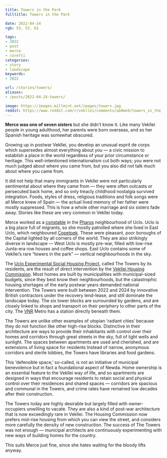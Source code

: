 ```yaml
---
title: Towers in the Park
fulltitle: Towers in the Park

date: 2022-04-24
rgb: 53, 53, 62

tags: 
- 2022
- post
- merce
- coretti
categories:
- story
- landscape
keywords:
- 2022

url: /stories/towers/
aliases:
- /posts/2022-04-24-towers/

image: https://images.millmint.net/images/towers.jpg
reddit: https://www.reddit.com/r/vekllei/comments/ub0mo9/towers_in_the_park/
---
```


**Merce was one of seven sisters** but she didn’t know it. Like many Vekllei people in young adulthood, her parents were born overseas, and so her Spanish heritage was somewhat obscured. 

Growing up in postwar Vekllei, you develop an unusual esprit de corps which supersedes almost everything about you — a civic mission to establish a place in the world regardless of your prior circumstance or heritage. This well-intentioned internationalism cut both ways; you were not much judged about where you came from, but you also did not talk much about where you came from. 

It did not help that many immigrants in Vekllei were not particularly sentimental about where they came from — they were often outcasts or persecuted back home, and so only treacly childhood nostalgia survived integration. Foods, styles of dress, religious traditions and folk songs were all Merce knew of Spain — the actual lived memory of her father were mostly suppressed. This is how a whole other marriage and six sisters fade away. Stories like these are very common in Vekllei today.

Merce worked as a [constable](/posts/2022-01-11-police/) in the [Pharos](/utopia/landscape/boroughs/pharos/) neighbourhood of Uclo. Uclo is a big place full of migrants, so she mostly patrolled where she lived in East Uclo, which neighboured [Copetpek](/utopia/landscape/boroughs/pharos/#copetpek). These were pleasant, poor boroughs of the Capital lighted by all corners of the world. They are also strikingly diverse in landscape — West Uclo is mostly pre-war, filled with low-rise Junta-era row houses and coffee shops. East Uclo contains some of Vekllei’s rare “towers in the park” — vertical neighbourhoods in the sky. 

The [Uclo Experimental Social Housing Project](/utopia/landscape/boroughs/pharos/#uclo-experimental-social-housing-project), called The Towers by its residents, are the result of direct intervention by the [Vekllei Housing Commission](/utopia/society/government/#vekllei-housing-commission). Most homes are built by municipalities with municipal-sized budgets, since they best know their neighbourhoods, but the catastrophic housing shortages of the early postwar years demanded national intervention. The Towers were built between 2022 and 2024 by innovative British contractors under the recovery lend-lease, and still dominate the landscape today. The six tower blocks are surrounded by gardens, and are closely linked to shops and transport on their periphery to other parts of the city. The [VNR](/utopia/society/industry/rail/) Metro has a station directly beneath them.

The Towers are unlike other examples of utopian ‘radiant cities’ because they do not function like other high-rise blocks. Distinctive in their architecture are ways to provide their inhabitants with control over their homes and corridors through great streets in the sky, full of light wells and sunlight. The spaces between apartments are used and cherished, and are extensions of living space for residents Instead of narrow, anonymous corridors and sterile lobbies, the Towers have libraries and food gardens.

This ‘defensible space,’ so-called, is not an initiative of municipal benevolence but in fact a foundational aspect of Newda. Home ownership is an essential feature to the Vekllei way of life, and so apartments are designed in ways that encourage residents to retain social and physical control over their residences and shared spaces — corridors are spacious and communal in the Towers, and crime rates have remained low decades after their construction.

The Towers today are highly desirable but largely filled with owner-occupiers unwilling to vacate. They are also a kind of post-war architecture that is now exceedingly rare in Vekllei. The Housing Commission now prefers mid-rise housing from which you can view the street, and considers more carefully the density of new construction. The success of The Towers was not enough — municipal architects are continuously experimenting with new ways of building homes for the country.

This suits Merce just fine, since she hates waiting for the bloody lifts anyway.